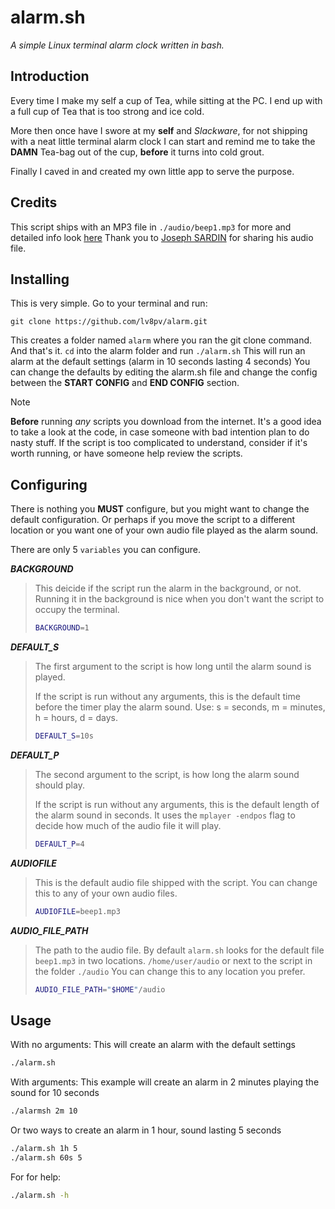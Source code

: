 # alarm.sh
*A simple Linux terminal alarm clock written in bash.*

## Introduction
Every time I make my self a cup of Tea, while sitting at the PC. I end up with a
full cup of Tea that is too strong and ice cold.

More then once have I swore at my **self** and *Slackware*, for not shipping
with a neat little terminal alarm clock I can start and remind me to take the
**DAMN** Tea-bag out of the cup, **before** it turns into cold grout.

Finally I caved in and created my own little app to serve the purpose.

## Credits
This script ships with an MP3 file in `./audio/beep1.mp3` for more and detailed
info look [here](./audio/BEEP1-CREDITS.md) Thank you to [Joseph SARDIN][1] for
sharing his audio file.

## Installing
This is very simple. Go to your terminal and run:
```git
git clone https://github.com/lv8pv/alarm.git
```

This creates a folder named `alarm` where you ran the git clone command. And
that's it. `cd` into the alarm folder and run `./alarm.sh` This will run an
alarm at the default settings (alarm in 10 seconds lasting 4 seconds) You can
change the defaults by editing the alarm.sh file and change the config between
the **START CONFIG** and **END CONFIG** section.

> [!NOTE]
> **Before** running *any* scripts you download from the internet. It's a good
> idea to take a look at the code, in case someone with bad intention plan to do
> nasty stuff. If the script is too complicated to understand, consider if it's
> worth running, or have someone help review the scripts.

## Configuring
There is nothing you **MUST** configure, but you might want to change the
default configuration. Or perhaps if you move the script to a different location
or you want one of your own audio file played as the alarm sound.

There are only 5 `variables` you can configure.

***BACKGROUND***
> This deicide if the script run the alarm in the background, or not. Running it
> in the background is nice when you don't want the script to occupy the terminal.
> ```bash
> BACKGROUND=1
> ```

***DEFAULT_S***
> The first argument to the script is how long until the alarm sound is played.
> 
> If the script is run without any arguments, this is the default time before the
> timer play the alarm sound. Use: s = seconds, m = minutes, h = hours, d = days.
> ```bash
> DEFAULT_S=10s
> ```

***DEFAULT_P***
> The second argument to the script, is how long the alarm sound should play. 
> 
> If the script is run without any arguments, this is the default length of the
> alarm sound in seconds. It uses the `mplayer -endpos` flag to decide how much of
> the audio file it will play.
> ```bash
> DEFAULT_P=4
> ```

***AUDIOFILE***
> This is the default audio file shipped with the script. You can change this to
> any of your own audio files.
> ```bash
> AUDIOFILE=beep1.mp3
> ```

***AUDIO_FILE_PATH***
> The path to the audio file. By default `alarm.sh` looks for the default file
> `beep1.mp3` in two locations. `/home/user/audio` or next to the script in the
> folder `./audio` You can change this to any location you prefer.
> ```bash
> AUDIO_FILE_PATH="$HOME"/audio
> ```

## Usage
With no arguments: This will create an alarm with the default settings
```bash
./alarm.sh
```

With arguments: This example will create an alarm in 2 minutes playing the sound
for 10 seconds
```bash
./alarmsh 2m 10
```

Or two ways to create an alarm in 1 hour, sound lasting 5 seconds
```bash
./alarm.sh 1h 5
./alarm.sh 60s 5
```

For for help:
```bash
./alarm.sh -h
```

[1]: https://josephsardin.fr

<!-- vim: ts=2:sts=2:sw=2:tw=80:cc=80:spell et
-->
